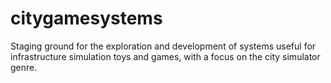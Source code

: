 # citygamesystems
Staging ground for the exploration and development of systems useful for infrastructure simulation toys and games, with a focus on the city simulator genre.
